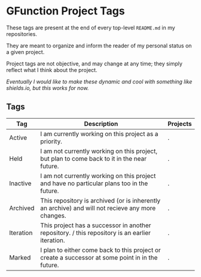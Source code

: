 # GFunction Project Tags

These tags are present at the end of every top-level `README.md` in my repositories.

They are meant to organize and inform the reader of my personal status on a given project.

Project tags are not objective, and may change at any time; they simply reflect what I think about the project.

*Eventually I would like to make these dynamic and cool with something like shields.io, but this works for now.*

## Tags
| Tag | Description | Projects |
| --- | ----------- | -------- |
| Active | I am currently working on this project as a priority. | . |
| Held | I am not currently working on this project, but plan to come back to it in the near future. | . | 
| Inactive | I am not currently working on this project and have no particular plans too in the future. | . |
| Archived | This repository is archived (or is inherently an archive) and will not recieve any more changes. | . |
| Iteration | This project has a successor in another repository. / this repository is an earlier iteration. | . |
| Marked | I plan to either come back to this project or create a successor at some point in in the future. | . |

